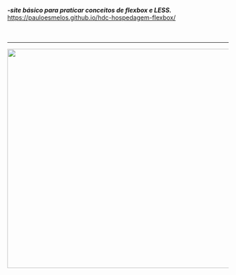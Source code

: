 <em><b>-site básico para praticar conceitos de flexbox e LESS. </em></b>
https://pauloesmelos.github.io/hdc-hospedagem-flexbox/
<br><br><br>
<hr>
<img src="https://user-images.githubusercontent.com/74941958/187584611-2242d7c0-2da2-46b7-a70b-b72ad56466c5.png" height="500px" width="800px">




